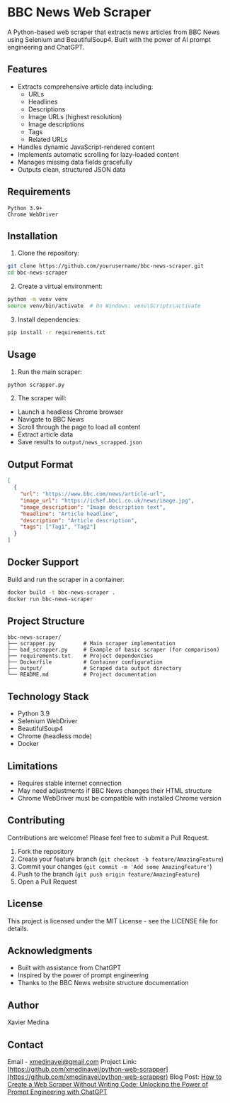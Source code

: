 # BBC News Web Scraper

A Python-based web scraper that extracts news articles from BBC News using Selenium and BeautifulSoup4. Built with the power of AI prompt engineering and ChatGPT.

## Features

- Extracts comprehensive article data including:
  - URLs
  - Headlines
  - Descriptions
  - Image URLs (highest resolution)
  - Image descriptions
  - Tags
  - Related URLs
- Handles dynamic JavaScript-rendered content
- Implements automatic scrolling for lazy-loaded content
- Manages missing data fields gracefully
- Outputs clean, structured JSON data

## Requirements

```text
Python 3.9+
Chrome WebDriver
```

## Installation

1. Clone the repository:

```bash
git clone https://github.com/yourusername/bbc-news-scraper.git
cd bbc-news-scraper
```

2. Create a virtual environment:

```bash
python -m venv venv
source venv/bin/activate  # On Windows: venv\Scripts\activate
```

3. Install dependencies:

```bash
pip install -r requirements.txt
```

## Usage

1. Run the main scraper:

```bash
python scrapper.py
```

2. The scraper will:

- Launch a headless Chrome browser
- Navigate to BBC News
- Scroll through the page to load all content
- Extract article data
- Save results to `output/news_scrapped.json`

## Output Format

```json
[
  {
    "url": "https://www.bbc.com/news/article-url",
    "image_url": "https://ichef.bbci.co.uk/news/image.jpg",
    "image_description": "Image description text",
    "headline": "Article headline",
    "description": "Article description",
    "tags": ["Tag1", "Tag2"]
  }
]
```

## Docker Support

Build and run the scraper in a container:

```bash
docker build -t bbc-news-scraper .
docker run bbc-news-scraper
```

## Project Structure

```
bbc-news-scraper/
├── scrapper.py         # Main scraper implementation
├── bad_scrapper.py     # Example of basic scraper (for comparison)
├── requirements.txt    # Project dependencies
├── Dockerfile          # Container configuration
├── output/             # Scraped data output directory
└── README.md           # Project documentation
```

## Technology Stack

- Python 3.9
- Selenium WebDriver
- BeautifulSoup4
- Chrome (headless mode)
- Docker

## Limitations

- Requires stable internet connection
- May need adjustments if BBC News changes their HTML structure
- Chrome WebDriver must be compatible with installed Chrome version

## Contributing

Contributions are welcome! Please feel free to submit a Pull Request.

1. Fork the repository
2. Create your feature branch (`git checkout -b feature/AmazingFeature`)
3. Commit your changes (`git commit -m 'Add some AmazingFeature'`)
4. Push to the branch (`git push origin feature/AmazingFeature`)
5. Open a Pull Request

## License

This project is licensed under the MIT License - see the LICENSE file for details.

## Acknowledgments

- Built with assistance from ChatGPT
- Inspired by the power of prompt engineering
- Thanks to the BBC News website structure documentation

## Author

Xavier Medina

## Contact

Email - xmedinavei@gmail.com
Project Link: [https://github.com/xmedinavei/python-web-scrapper](https://github.com/xmedinavei/python-web-scrapper)
Blog Post: [How to Create a Web Scraper Without Writing Code: Unlocking the Power of Prompt Engineering with ChatGPT](https://xaviermedina.hashnode.dev/how-to-create-a-web-scraper-without-writing-code-unlocking-the-power-of-prompt-engineering-with-chatgpt)
